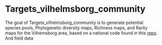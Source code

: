 
<!-- README.md is generated from README.Rmd. Please edit that file -->

# Targets_vilhelmsborg_community

<!-- badges: start -->
<!-- badges: end -->

The goal of Targets_vilhelmsborg_community is to generate potential
species pools, Phylogenetic diversity maps, Richness maps, and Rarity
maps for the Vilhemsborg area, based on a national code found in this
[repo](https://github.com/derek-corcoran-barrios/Targets_Species_Community/tree/master).
And field data

